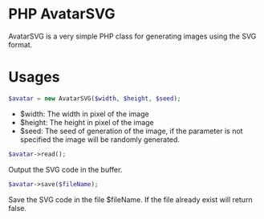 PHP AvatarSVG
=============
AvatarSVG is a very simple PHP class for generating images using the SVG format.

Usages
======
```php
$avatar = new AvatarSVG($width, $height, $seed);
```
* $width: The width in pixel of the image
* $height: The height in pixel of the image
* $seed: The seed of generation of the image, if the parameter is not specified the image will be randomly generated.

```php
$avatar->read();
```
Output the SVG code in the buffer.

```php
$avatar->save($fileName);
```
Save the SVG code in the file $fileName. If the file already exist will return false.
